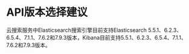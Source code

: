 # API版本选择建议<a name="css_03_0056"></a>

云搜索服务中Elasticsearch搜索引擎目前支持Elasticsearch 5.5.1、6.2.3、6.5.4、7.1.1、7.6.2和7.9.3版本，Kibana目前支持5.5.1、6.2.3、6.5.4、7.1.1、7.6.2和7.9.3版本。

